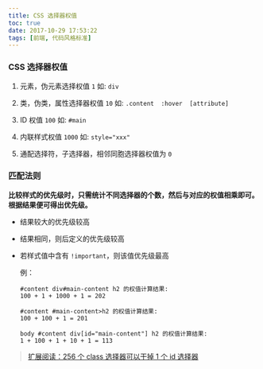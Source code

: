 ```yaml
---
title: CSS 选择器权值
toc: true
date: 2017-10-29 17:53:22
tags: [前端, 代码风格标准]
---
```


  ### CSS 选择器权值

  1. 元素，伪元素选择权值 `1`  如: `div`

  2. 类，伪类，属性选择器权值 `10` 如: `.content  :hover  [attribute]`

  3. ID 权值 `100`  如: `#main`
  
  4. 内联样式权值 `1000`  如: `style="xxx"`

  5. 通配选择符，子选择器，相邻同胞选择器权值为 `0`

  ### 匹配法则

  **比较样式的优先级时，只需统计不同选择器的个数，然后与对应的权值相乘即可。根据结果便可得出优先级。**

  * 结果较大的优先级较高

  * 结果相同，则后定义的优先级较高

  * 若样式值中含有 `!important`，则该值优先级最高

    例：

    ```
    #content div#main-content h2 的权值计算结果:
    100 + 1 + 1000 + 1 = 202

    #content #main-content>h2 的权值计算结果:
    100 + 100 + 1 = 201

    body #content div[id="main-content"] h2 的权值计算结果:
    1 + 100 + 1 + 10 + 1 = 113
    ```

  > [扩展阅读：256 个 class 选择器可以干掉 1 个 id 选择器](http://www.zhangxinxu.com/wordpress/2012/08/256-class-selector-beat-id-selector/)

